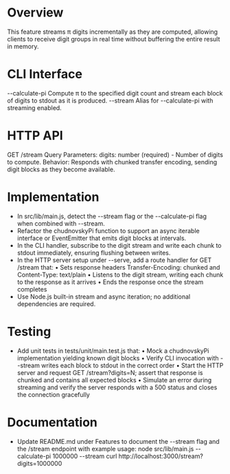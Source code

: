 # Overview
This feature streams π digits incrementally as they are computed, allowing clients to receive digit groups in real time without buffering the entire result in memory.

# CLI Interface
--calculate-pi <digits>  Compute π to the specified digit count and stream each block of digits to stdout as it is produced.
--stream                  Alias for --calculate-pi with streaming enabled.

# HTTP API
GET /stream
  Query Parameters:
    digits: number (required) - Number of digits to compute.
  Behavior:
    Responds with chunked transfer encoding, sending digit blocks as they become available.

# Implementation
- In src/lib/main.js, detect the --stream flag or the --calculate-pi flag when combined with --stream.
- Refactor the chudnovskyPi function to support an async iterable interface or EventEmitter that emits digit blocks at intervals.
- In the CLI handler, subscribe to the digit stream and write each chunk to stdout immediately, ensuring flushing between writes.
- In the HTTP server setup under --serve, add a route handler for GET /stream that:
  • Sets response headers Transfer-Encoding: chunked and Content-Type: text/plain
  • Listens to the digit stream, writing each chunk to the response as it arrives
  • Ends the response once the stream completes
- Use Node.js built-in stream and async iteration; no additional dependencies are required.

# Testing
- Add unit tests in tests/unit/main.test.js that:
  • Mock a chudnovskyPi implementation yielding known digit blocks
  • Verify CLI invocation with --stream writes each block to stdout in the correct order
  • Start the HTTP server and request GET /stream?digits=N; assert that response is chunked and contains all expected blocks
  • Simulate an error during streaming and verify the server responds with a 500 status and closes the connection gracefully

# Documentation
- Update README.md under Features to document the --stream flag and the /stream endpoint with example usage:
    node src/lib/main.js --calculate-pi 1000000 --stream
    curl http://localhost:3000/stream?digits=1000000